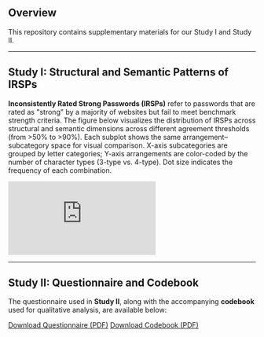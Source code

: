 ## Overview

This repository contains supplementary materials for our Study I and Study II.

---

## Study I: Structural and Semantic Patterns of IRSPs

**Inconsistently Rated Strong Passwords (IRSPs)** refer to passwords that are rated as "strong" by a majority of websites but fail to meet benchmark strength criteria. The figure below visualizes the distribution of IRSPs across structural and semantic dimensions across different agreement thresholds (from >50% to >90%). Each subplot shows the same arrangement–subcategory space for visual comparison. X-axis subcategories are grouped by letter categories; Y-axis arrangements are color-coded by the number of character types (3-type vs. 4-type). Dot size indicates the frequency of each combination.

![IRSP Threshold Comparison](https://github.com/user-attachments/files/19559361/Appendix_Merged_Scatter.pdf)



---

## Study II: Questionnaire and Codebook

The questionnaire used in **Study II**, along with the accompanying **codebook** used for qualitative analysis, are available below:

 [Download Questionnaire (PDF)](https://github.com/MisleadingPSMs/Appendix-For-Inconsistency-PSMs/blob/main/StudyII-Questionnaire.pdf)
 [Download Codebook (PDF)]( https://github.com/MisleadingPSMs/Appendix-For-Inconsistency-PSMs/blob/main/StudyII-Codebook.pdf)



